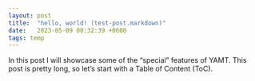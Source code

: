```yaml
---
layout: post
title:  "hello, world! (test-post.markdown)"
date:   2023-05-09 00:32:39 +0600
tags: temp
---
```

In this post I will showcase some of the “special” features of YAMT. This post is pretty long, so let’s start with a Table of Content (ToC).
